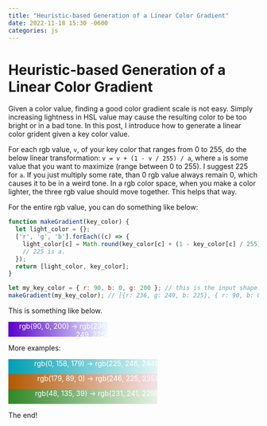 ```yaml
---
title: "Heuristic-based Generation of a Linear Color Gradient"
date: 2022-11-18 15:30 -0600
categories: js
---
```


# Heuristic-based Generation of a Linear Color Gradient

Given a color value, finding a good color gradient scale is not easy. 
Simply increasing lightness in HSL value may cause the resulting color to be too bright or in a bad tone.
In this post, I introduce how to generate a linear color grident given a key color value.

For each rgb value, `v`, of your key color that ranges from 0 to 255, do the below linear transformation:
`v = v + (1 - v / 255) / a`,
where `a` is some value that you want to maximize (range between 0 to 255).
I suggest 225 for `a`. 
If you just multiply some rate, than 0 rgb value always remain 0, which causes it to be in a weird tone.
In a rgb color space, when you make a color lighter, the three rgb value should move together.
This helps that way.

For the entire rgb value, you can do something like below:

```js
function makeGradient(key_color) {
  let light_color = {};
  ['r', 'g', 'b'].forEach((c) => {
    light_color[c] = Math.round(key_color[c] + (1 - key_color[c] / 255) * 225)
    // 225 is a.
  });
  return [light_color, key_color];
}

let my_key_color = { r: 90, b: 0, g: 200 }; // this is the input shape. == #5a00c8
makeGradient(my_key_color); // [{r: 236, g: 249, b: 225}, { r: 90, b: 0, g: 200 }] == ['#ecf9ff', '#5a00c8']
```

This is something like below.

<div style="width: 200px; height: 30px; background: linear-gradient(0.75turn, #ecf9ff, #5a00c8); color: white; text-align: right;">
rgb(90, 0, 200) → rgb(236, 249, 225)
</div>

More examples: 

<div style="width: 300px; height: 30px; background: linear-gradient(0.75turn, #e1f6f4, #009eb3); color: white; text-align: right;">
rgb(0, 158, 179) → rgb(225, 246, 244)
</div>

<div style="width: 300px; height: 30px; background: linear-gradient(0.75turn, #f6e1eb, #b35900); color: white; text-align: right;">
rgb(179, 89, 0) → rgb(246, 225, 235)
</div>

<div style="width: 300px; height: 30px; background: linear-gradient(0.75turn, #e7f1e5, #308727); color: white; text-align: right;">
rgb(48, 135, 39) → rgb(231, 241, 229)
</div>


The end!
